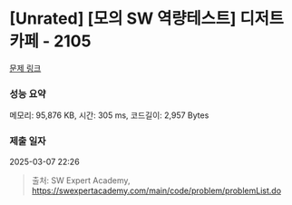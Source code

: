 # [Unrated] [모의 SW 역량테스트] 디저트 카페 - 2105 

[문제 링크](https://swexpertacademy.com/main/code/problem/problemDetail.do?contestProbId=AV5VwAr6APYDFAWu) 

### 성능 요약

메모리: 95,876 KB, 시간: 305 ms, 코드길이: 2,957 Bytes

### 제출 일자

2025-03-07 22:26



> 출처: SW Expert Academy, https://swexpertacademy.com/main/code/problem/problemList.do